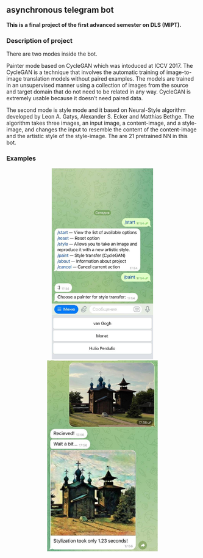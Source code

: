 ## asynchronous telegram bot

<b>This is a final project of the first advanced semester on DLS (MIPT).</b>

### Description of project

There are two modes inside the bot.

Painter mode based on CycleGAN which was intoduced at ICCV 2017. The CycleGAN is a technique that involves the automatic training of image-to-image translation models without paired examples. The models are trained in an unsupervised manner using a collection of images from the source and target domain that do not need to be related in any way. CycleGAN is extremely usable because it doesn’t need paired data.

The second mode is style mode and it based on Neural-Style algorithm developed by Leon A. Gatys, Alexander S. Ecker and Matthias Bethge. The algorithm takes three images, an input image, a content-image, and a style-image, and changes the input to resemble the content of the content-image and the artistic style of the style-image. The are 21 pretrained NN in this bot.

### Examples

<p align = 'center'>
<img src = 'examples/ex1.jpeg' height = '500px'>
<img src = 'examples/ex2.jpeg' height = '500px'>
</p>
